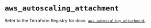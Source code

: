# `aws_autoscaling_attachment`

Refer to the Terraform Registry for docs: [`aws_autoscaling_attachment`](https://registry.terraform.io/providers/hashicorp/aws/5.39.0/docs/resources/autoscaling_attachment).

